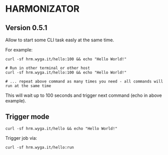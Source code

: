 # HARMONIZATOR

## Version 0.5.1

Allow to start some CLI task easly at the same time.

For example:

```
curl -sf hrm.wyga.it/hello:100 && echo "Hello World!"

# Run in other terminal or other host
curl -sf hrm.wyga.it/hello:100 && echo "Hello World!"

# ... repeat above command as many times you need - all commands will run at the same time
```

This will wait up to 100 seconds and trigger next command (echo in above example).

## Trigger mode

```
curl -sf hrm.wyga.it/hello && echo "Hello World!"
```

Trigger job via:

```
curl -sf hrm.wyga.it/hello:run
```
